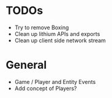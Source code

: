 # TODOs

- Try to remove Boxing
- Clean up lithium APIs and exports
- Clean up client side network stream

# General

- Game / Player and Entity Events
- Add concept of Players?

